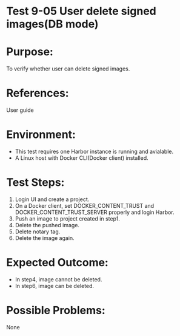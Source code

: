 Test 9-05 User delete signed images(DB mode)
=======

# Purpose:

To verify whether user can delete signed images.

# References:
User guide

# Environment:

* This test requires one Harbor instance is running and avialable.  
* A Linux host with Docker CLI(Docker client) installed.  

# Test Steps:

1. Login UI and create a project.  
2. On a Docker client, set DOCKER_CONTENT_TRUST and DOCKER_CONTENT_TRUST_SERVER properly and login Harbor.  
3. Push an image to project created in step1.  
4. Delete the pushed image.  
5. Delete notary tag.  
6. Delete the image again.

# Expected Outcome:

* In step4, image cannot be deleted.  
* In step6, image can be deleted.

# Possible Problems:
None

